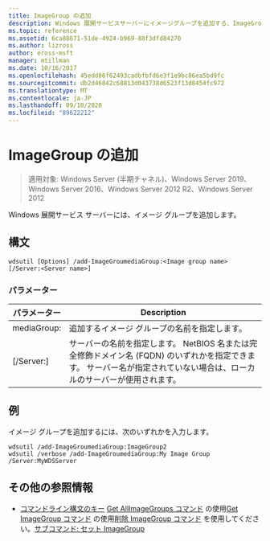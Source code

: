 ```yaml
---
title: ImageGroup の追加
description: Windows 展開サービスサーバーにイメージグループを追加する、ImageGroup の参照記事。
ms.topic: reference
ms.assetid: 6ca88671-51de-4924-b969-88f3dfd84270
ms.author: lizross
author: eross-msft
manager: mtillman
ms.date: 10/16/2017
ms.openlocfilehash: 45edd86f62493cadbfbfd6e3f1e9bc86ea5bd9fc
ms.sourcegitcommit: db2d46842c68813d043738d6523f13d8454fc972
ms.translationtype: MT
ms.contentlocale: ja-JP
ms.lasthandoff: 09/10/2020
ms.locfileid: "89622212"
---
```

# <a name="add-imagegroup"></a>ImageGroup の追加

> 適用対象: Windows Server (半期チャネル)、Windows Server 2019、Windows Server 2016、Windows Server 2012 R2、Windows Server 2012

Windows 展開サービス サーバーには、イメージ グループを追加します。

## <a name="syntax"></a>構文
```
wdsutil [Options] /add-ImageGroumediaGroup:<Image group name> [/Server:<Server name>]
```
### <a name="parameters"></a>パラメーター
|パラメーター|Description|
|-------|--------|
mediaGroup:<Image group name>|追加するイメージ グループの名前を指定します。|
|[/Server:<Server name>]|サーバーの名前を指定します。 NetBIOS 名または完全修飾ドメイン名 (FQDN) のいずれかを指定できます。 サーバー名が指定されていない場合は、ローカルのサーバーが使用されます。|
## <a name="examples"></a>例
イメージ グループを追加するには、次のいずれかを入力します。
```
wdsutil /add-ImageGroumediaGroup:ImageGroup2
wdsutil /verbose /add-ImageGroumediaGroup:My Image Group /Server:MyWDSServer
```
## <a name="additional-references"></a>その他の参照情報
- [コマンドライン構文のキー](command-line-syntax-key.md) 
[Get AllImageGroups コマンド](using-the-get-allimagegroups-command.md) 
 の使用[Get ImageGroup コマンド](using-the-get-imagegroup-command.md) 
 の使用[削除 ImageGroup コマンド](using-the-remove-imagegroup-command.md) 
 を使用してください。[サブコマンド: セット ImageGroup](subcommand-set-imagegroup.md)

